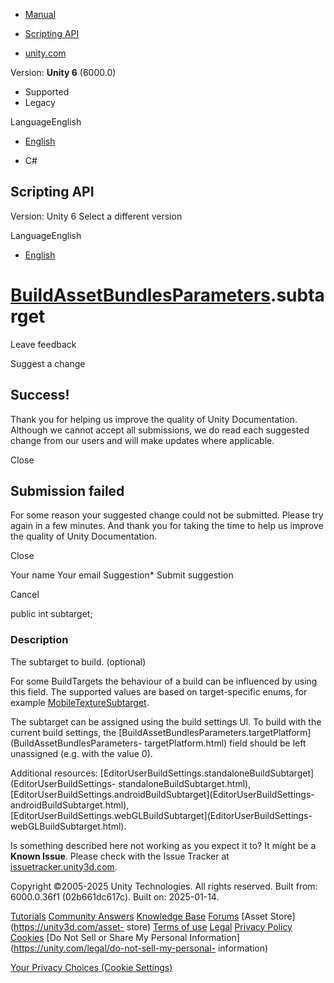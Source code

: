 [ ]()

  * [Manual](../Manual/index.html)
  * [Scripting API](../ScriptReference/index.html)

  * [unity.com](https://unity.com/)

Version: **Unity 6** (6000.0)

  * Supported
  * Legacy

LanguageEnglish

  * [English]()

  * C#

[ ](https://docs.unity3d.com)

## Scripting API

Version: Unity 6 Select a different version

LanguageEnglish

  * [English]()

#  [BuildAssetBundlesParameters](BuildAssetBundlesParameters.html).subtarget

Leave feedback

Suggest a change

## Success!

Thank you for helping us improve the quality of Unity Documentation. Although
we cannot accept all submissions, we do read each suggested change from our
users and will make updates where applicable.

Close

## Submission failed

For some reason your suggested change could not be submitted. Please <a>try
again</a> in a few minutes. And thank you for taking the time to help us
improve the quality of Unity Documentation.

Close

Your name Your email Suggestion* Submit suggestion

Cancel

[ ]()

public int subtarget;

### Description

The subtarget to build. (optional)

For some BuildTargets the behaviour of a build can be influenced by using this
field. The supported values are based on target-specific enums, for example
[MobileTextureSubtarget](MobileTextureSubtarget.html).  
  
The subtarget can be assigned using the build settings UI. To build with the
current build settings, the
[BuildAssetBundlesParameters.targetPlatform](BuildAssetBundlesParameters-
targetPlatform.html) field should be left unassigned (e.g. with the value 0).  
  
Additional resources:
[EditorUserBuildSettings.standaloneBuildSubtarget](EditorUserBuildSettings-
standaloneBuildSubtarget.html),
[EditorUserBuildSettings.androidBuildSubtarget](EditorUserBuildSettings-
androidBuildSubtarget.html),
[EditorUserBuildSettings.webGLBuildSubtarget](EditorUserBuildSettings-
webGLBuildSubtarget.html).

Is something described here not working as you expect it to? It might be a
**Known Issue**. Please check with the Issue Tracker at
[issuetracker.unity3d.com](https://issuetracker.unity3d.com).

Copyright ©2005-2025 Unity Technologies. All rights reserved. Built from:
6000.0.36f1 (02b661dc617c). Built on: 2025-01-14.

[Tutorials](https://unity3d.com/learn) [Community
Answers](https://answers.unity3d.com) [Knowledge
Base](https://support.unity3d.com/hc/en-us)
[Forums](https://forum.unity3d.com) [Asset Store](https://unity3d.com/asset-
store) [Terms of use](https://docs.unity3d.com/Manual/TermsOfUse.html)
[Legal](https://unity.com/legal) [Privacy
Policy](https://unity.com/legal/privacy-policy)
[Cookies](https://unity.com/legal/cookie-policy) [Do Not Sell or Share My
Personal Information](https://unity.com/legal/do-not-sell-my-personal-
information)

[Your Privacy Choices (Cookie Settings)](javascript:void\(0\);)

